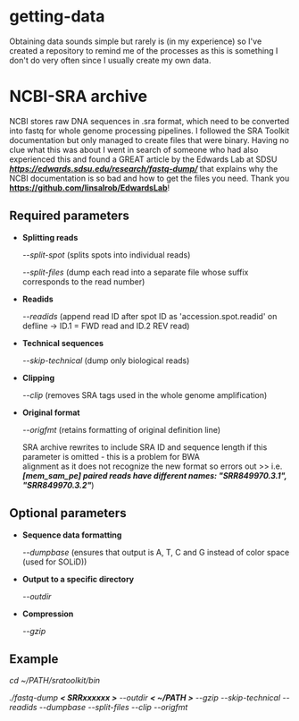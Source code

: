# getting-data
Obtaining data sounds simple but rarely is (in my experience) so I've created a repository to remind me of the processes as this is something I don't do very often since I usually create my own data.

# NCBI-SRA archive
NCBI stores raw DNA sequences in .sra format, which need to be converted into fastq for whole genome processing pipelines. I followed the SRA Toolkit documentation but only managed to create files that were binary. Having no clue what this was about I went in search of someone who had also experienced this and found a GREAT article by the Edwards Lab at SDSU ***https://edwards.sdsu.edu/research/fastq-dump/*** that explains why the NCBI documentation is so bad and how to get the files you need. Thank you **https://github.com/linsalrob/EdwardsLab**!

## Required parameters
- **Splitting reads**

  *--split-spot* (splits spots into individual reads)
  
  *--split-files* (dump each read into a separate file whose suffix corresponds to the read number)

- **Readids**
  
  *--readids* (append read ID after spot ID  as 'accession.spot.readid' on defline -> ID.1 = FWD read and ID.2 REV read)

- **Technical sequences**
  
  *--skip-technical* (dump only biological reads)

- **Clipping**
  
  *--clip* (removes SRA tags used in the whole genome amplification)
  
- **Original format**
  
  *--origfmt* (retains formatting of original definition line)
  
     SRA archive rewrites to include SRA ID and sequence length if this parameter is omitted - this is a problem for BWA  
     alignment as it does not recognize the new format so errors out >> i.e. ***[mem_sam_pe] paired reads have different names: 
     "SRR849970.3.1", "SRR849970.3.2"***)

## Optional parameters
- **Sequence data formatting**
  
  *--dumpbase* (ensures that output is A, T, C and G instead of color space (used for SOLiD))

- **Output to a specific directory**
  
  *--outdir* <path>
  
- **Compression**

  *--gzip*
  
## Example
  
  *cd ~/PATH/sratoolkit/bin*
  
  *./fastq-dump* ***< SRRxxxxxx >*** *--outdir* ***< ~/PATH >*** *--gzip* *--skip-technical* *--readids* *--dumpbase* *--split-files* *--clip* *--origfmt*
